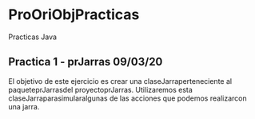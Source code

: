 # ProOriObjPracticas
Practicas Java

## Practica 1 - prJarras 09/03/20
El objetivo de este ejercicio es crear una claseJarraperteneciente al paqueteprJarrasdel proyectoprJarras. Utilizaremos esta claseJarraparasimularalgunas de las acciones que podemos realizarcon una jarra.
